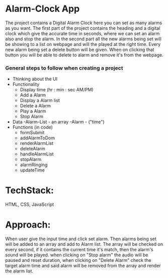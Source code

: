 # Alarm-Clock App
The project contains a Digital Alarm Clock here you can set as many alarms as you want. 
The first part of the project contains the heading and a digital clock which give the accurate time in seconds, where we can set an alarm also and stop the alarm. In the second part all the new alarms being set will be showing to a list on webpage and will the played at the right time. Every new alarm being set a delete button will be given. When on clicking that button you will be able to delete to alarm and remove it's from the webpage.


### General steps to follow when creating a project

- Thinking about the UI
- Functionality
    - Display time (hr : min : sec AM/PM)
    - Add a Alarm
    - Display a Alarm list
    - Delete a Alarm
    - Play a Alarm
    - Stop Alarm
- Data
    -Alarm-List - an array
    -Alarm - ("time")
- Functions (in code)
    - formSubmit
    - addAlarmToDom
    - renderAlarmList
    - deleteAlarm
    - handleAlarmList
    - stopAlarm
    - alarmRinging
    - updateTime

# TechStack: 
HTML, CSS, JavaScript

# Approach:
When user give the input time and click set alarm. Then alarms being set will be added to an array and add to Alarm list. The array will be checked on every second, if it contains the current time it's match, then the alarm's sound will be played. 
when clicking on "Stop alarm" the audio will be paused and reset duration, when clicking on "Delete Alarm" check the target alarm time and said alarm will be removed from the array and render the alarm list. 
